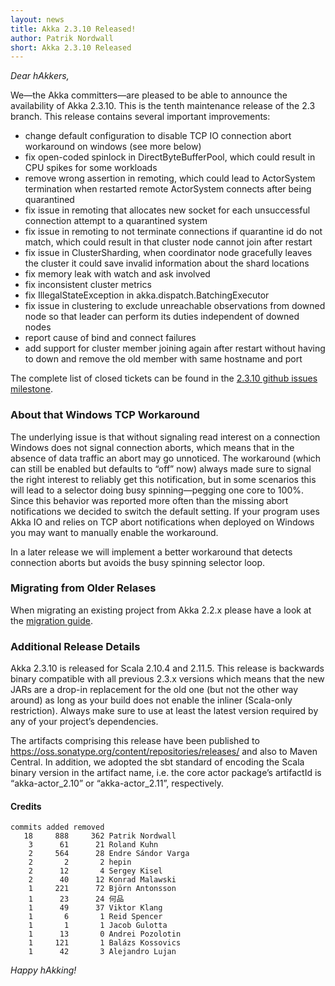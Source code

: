 ```yaml
---
layout: news
title: Akka 2.3.10 Released!
author: Patrik Nordwall
short: Akka 2.3.10 Released
---
```


*Dear hAkkers,*

We—the Akka committers—are pleased to be able to announce the availability of Akka 2.3.10. This is the tenth maintenance release of the 2.3 branch. This release contains several important improvements:

- change default configuration to disable TCP IO connection abort workaround on windows (see more below)
- fix open-coded spinlock in DirectByteBufferPool, which could result in CPU spikes for some workloads
- remove wrong assertion in remoting, which could lead to ActorSystem termination when restarted remote ActorSystem connects after being quarantined
- fix issue in remoting that allocates new socket for each unsuccessful connection attempt to a quarantined system
- fix issue in remoting to not terminate connections if quarantine id do not match, which could result in that cluster node cannot join after restart
- fix issue in ClusterSharding, when coordinator node gracefully leaves the cluster it could save invalid information about the shard locations
- fix memory leak with watch and ask involved
- fix inconsistent cluster metrics
- fix IllegalStateException in akka.dispatch.BatchingExecutor
- fix issue in clustering to exclude unreachable observations from downed node so that leader can perform its duties independent of downed nodes
- report cause of bind and connect failures
- add support for cluster member joining again after restart without having to down and remove the old member with same hostname and port

The complete list of closed tickets can be found in the [2.3.10 github issues milestone](https://github.com/akka/akka/issues?q=milestone%3A2.3.10).

### About that Windows TCP Workaround ###

The underlying issue is that without signaling read interest on a connection Windows does not signal connection aborts, which means that in the absence of data traffic an abort may go unnoticed. The workaround (which can still be enabled but defaults to “off” now) always made sure to signal the right interest to reliably get this notification, but in some scenarios this will lead to a selector doing busy spinning—pegging one core to 100%. Since this behavior was reported more often than the missing abort notifications we decided to switch the default setting. If your program uses Akka IO and relies on TCP abort notifications when deployed on Windows you may want to manually enable the workaround.

In a later release we will implement a better workaround that detects connection aborts but avoids the busy spinning selector loop.
 
### Migrating from Older Relases ###

When migrating an existing project from Akka 2.2.x please have a look at the [migration guide](http://doc.akka.io/docs/akka/2.3.10/project/migration-guide-2.2.x-2.3.x.html).

### Additional Release Details ###

Akka 2.3.10 is released for Scala 2.10.4 and 2.11.5. This release is backwards binary compatible with all previous 2.3.x versions which means that the new JARs are a drop-in replacement for the old one (but not the other way around) as long as your build does not enable the inliner (Scala-only restriction). Always make sure to use at least the latest version required by any of your project’s dependencies.

The artifacts comprising this release have been published to https://oss.sonatype.org/content/repositories/releases/ and also to Maven Central. In addition, we adopted the sbt standard of encoding the Scala binary version in the artifact name, i.e. the core actor package’s artifactId is “akka-actor_2.10” or “akka-actor_2.11”, respectively.



#### Credits ####

    commits added removed
       18     888     362 Patrik Nordwall
        3      61      21 Roland Kuhn
        2     564      28 Endre Sándor Varga
        2       2       2 hepin
        2      12       4 Sergey Kisel
        2      40      12 Konrad Malawski
        1     221      72 Björn Antonsson
        1      23      24 何品
        1      49      37 Viktor Klang
        1       6       1 Reid Spencer
        1       1       1 Jacob Gulotta
        1      13       0 Andrei Pozolotin
        1     121       1 Balázs Kossovics
        1      42       3 Alejandro Lujan

*Happy hAkking!*
